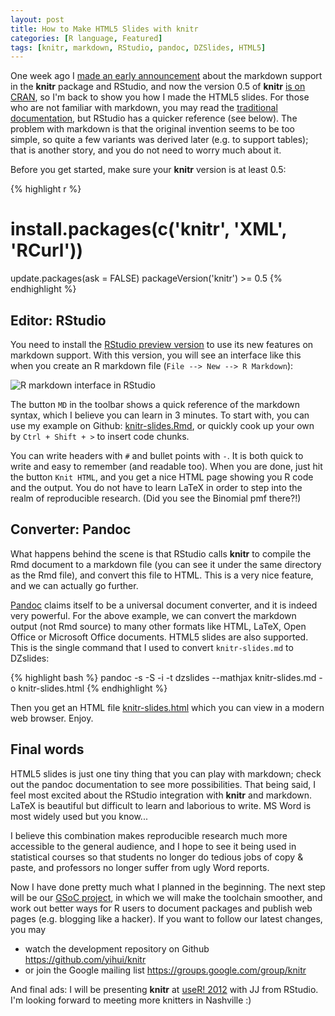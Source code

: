 ```yaml
---
layout: post
title: How to Make HTML5 Slides with knitr
categories: [R language, Featured]
tags: [knitr, markdown, RStudio, pandoc, DZSlides, HTML5]
---
```


One week ago I [made an early announcement](/en/2012/04/fancy-html5-slides-with-knitr-and-pandoc/) about the markdown support in the **knitr** package and RStudio, and now the version 0.5 of **knitr** [is on CRAN](http://cran.r-project.org/package=knitr), so I'm back to show you how I made the HTML5 slides. For those who are not familiar with markdown, you may read the [traditional documentation](http://daringfireball.net/projects/markdown/), but RStudio has a quicker reference (see below). The problem with markdown is that the original invention seems to be too simple, so quite a few variants was derived later (e.g. to support tables); that is another story, and you do not need to worry much about it.

Before you get started, make sure your **knitr** version is at least 0.5:

{% highlight r %}
# install.packages(c('knitr', 'XML', 'RCurl'))
update.packages(ask = FALSE)
packageVersion('knitr') >= 0.5
{% endhighlight %}

## Editor: RStudio

You need to install the [RStudio preview version](http://www.rstudio.org/download/preview) to use its new features on markdown support. With this version, you will see an interface like this when you create an R markdown file (`File --> New --> R Markdown`):

![R markdown interface in RStudio](http://i.imgur.com/9YlzL.png)

The button `MD` in the toolbar shows a quick reference of the markdown syntax, which I believe you can learn in 3 minutes. To start with, you can use my example on Github: [knitr-slides.Rmd](https://github.com/yihui/knitr/blob/master/inst/examples/knitr-slides.Rmd), or quickly cook up your own by `Ctrl + Shift + >` to insert code chunks.

You can write headers with `#` and bullet points with `-`. It is both quick to write and easy to remember (and readable too). When you are done, just hit the button `Knit HTML`, and you get a nice HTML page showing you R code and the output. You do not have to learn LaTeX in order to step into the realm of reproducible research. (Did you see the Binomial pmf there?!)

## Converter: Pandoc

What happens behind the scene is that RStudio calls **knitr** to compile the Rmd document to a markdown file (you can see it under the same directory as the Rmd file), and convert this file to HTML. This is a very nice feature, and we can actually go further.

[Pandoc](http://johnmacfarlane.net/pandoc/) claims itself to be a universal document converter, and it is indeed very powerful. For the above example, we can convert the markdown output (not Rmd source) to many other formats like HTML, LaTeX, Open Office or Microsoft Office documents. HTML5 slides are also supported. This is the single command that I used to convert `knitr-slides.md` to DZslides:

{% highlight bash %}
pandoc -s -S -i -t dzslides --mathjax knitr-slides.md -o knitr-slides.html
{% endhighlight %}

Then you get an HTML file [knitr-slides.html](http://yihui.name/slides/knitr-slides.html) which you can view in a modern web browser. Enjoy.

## Final words

HTML5 slides is just one tiny thing that you can play with markdown; check out the pandoc documentation to see more possibilities. That being said, I feel most excited about the RStudio integration with **knitr** and markdown. LaTeX is beautiful but difficult to learn and laborious to write. MS Word is most widely used but you know...

I believe this combination makes reproducible research much more accessible to the general audience, and I hope to see it being used in statistical courses so that students no longer do tedious jobs of copy & paste, and professors no longer suffer from ugly Word reports.

Now I have done pretty much what I planned in the beginning. The next step will be our [GSoC project](http://www.google-melange.com/gsoc/project/google/gsoc2012/cloud_wei/16001), in which we will make the toolchain smoother, and work out better ways for R users to document packages and publish web pages (e.g. blogging like a hacker). If you want to follow our latest changes, you may

- watch the development repository on Github <https://github.com/yihui/knitr>
- or join the Google mailing list <https://groups.google.com/group/knitr>

And final ads: I will be presenting **knitr** at [useR! 2012](http://biostat.mc.vanderbilt.edu/wiki/Main/UseR-2012) with JJ from RStudio. I'm looking forward to meeting more knitters in Nashville :)


